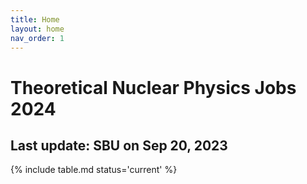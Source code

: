 ```yaml
---
title: Home
layout: home
nav_order: 1
---
```



# Theoretical Nuclear Physics Jobs 2024
## Last update: SBU on Sep 20, 2023


{% include table.md status='current' %}

